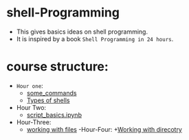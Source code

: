 # shell-Programming
  - This gives basics ideas on shell programming.
  - It is inspired by a book `Shell Programming in 24 hours`.
 # course structure:
 - `Hour one`:
    + [some_commands](Hour-one/some_commands.ipynb)
    + [Types of shells](Hour-one/Type_of_shells.ipynb)
 - Hour Two: 
   + [script_basics.ipynb](Hour-Two/script_basics.ipynb)
 - Hour-Three:
   + [working with files](Hour-Three/working_with_files.ipynb)
  -Hour-Four:
    +[Working with direcotry](Hour-Four/Working_with_directories.ipynb)
